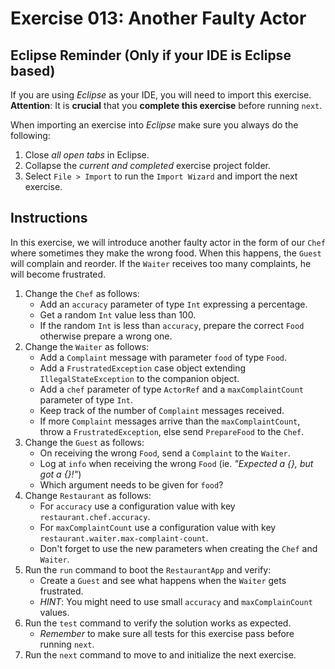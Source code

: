 # Exercise 013: Another Faulty Actor

## Eclipse Reminder (Only if your IDE is Eclipse based)

If you are using *Eclipse* as your IDE, you will need to import this exercise. **Attention**: It is **crucial** that you **complete this exercise** before running `next`.

When importing an exercise into *Eclipse* make sure you always do the following:

1. Close *all open tabs* in Eclipse.
2. Collapse the *current and completed* exercise project folder.
3. Select `File > Import` to run the `Import Wizard` and import the next exercise.

## Instructions

In this exercise, we will introduce another faulty actor in the form of our `Chef` where sometimes they make the wrong food. When this happens, the `Guest` will complain and reorder. If the `Waiter` receives too many complaints, he will become frustrated.

1. Change the `Chef` as follows:
    - Add an `accuracy` parameter of type `Int` expressing a percentage.
    - Get a random `Int` value less than 100.
    - If the random `Int` is less than `accuracy`, prepare the correct `Food` otherwise prepare a wrong one.
2. Change the `Waiter` as follows:
    - Add a `Complaint` message with parameter `food` of type `Food`.
    - Add a `FrustratedException` case object extending `IllegalStateException` to the companion object.
    - Add a `chef` parameter of type `ActorRef` and a `maxComplaintCount` parameter of type `Int`.
    - Keep track of the number of `Complaint` messages received.
    - If more `Complaint` messages arrive than the `maxComplaintCount`, throw a `FrustratedException`, else send `PrepareFood` to the `Chef`.
3. Change the `Guest` as follows:
    - On receiving the wrong `Food`, send a `Complaint` to the `Waiter`.
    - Log at `info` when receiving the wrong `Food` (ie. *"Expected a {}, but got a {}!"*)
    - Which argument needs to be given for `food`?
4. Change `Restaurant` as follows:
    - For `accuracy` use a configuration value with key `restaurant.chef.accuracy`.
    - For `maxComplaintCount` use a configuration value with key `restaurant.waiter.max-complaint-count`.
    - Don't forget to use the new parameters when creating the `Chef` and `Waiter`.
5. Run the `run` command to boot the `RestaurantApp` and verify:
    - Create a `Guest` and see what happens when the `Waiter` gets frustrated.
    - *HINT*: You might need to use small `accuracy` and `maxComplainCount` values.
6. Run the `test` command to verify the solution works as expected.
    - *Remember* to make sure all tests for this exercise pass before running `next`.
7. Run the `next` command to move to and initialize the next exercise.
